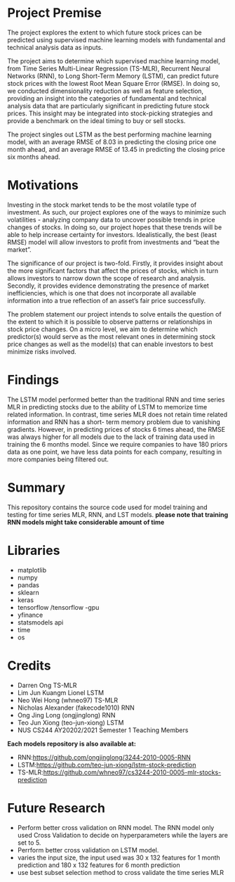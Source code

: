 # Project Premise
The project explores the extent to which future stock prices can be predicted using supervised machine learning models with fundamental and technical analysis data as inputs. 

The project aims to determine which supervised machine learning model, from Time Series Multi-Linear Regression (TS-MLR), Recurrent Neural Networks (RNN), to Long Short-Term Memory (LSTM), can predict future stock prices with the lowest Root Mean Square Error (RMSE). In doing so, we conducted dimensionality reduction as well as feature selection, providing an insight into the categories of fundamental and technical analysis data that are particularly significant in predicting future stock prices. This insight may be integrated into stock-picking strategies and provide a benchmark on the ideal timing to buy or sell stocks.

The project singles out LSTM as the best performing machine learning model, with an average RMSE of 8.03 in predicting the closing price one month ahead, and an average RMSE of 13.45 in predicting the closing price six months ahead.

# Motivations

Investing in the stock market tends to be the most volatile type of investment. As such, our project explores one of the ways to minimize such volatilities - analyzing company data to uncover possible trends in price changes of stocks. In doing so, our project hopes that these trends will be able to help increase certainty for investors. Idealistically, the best (least RMSE) model will allow investors to profit from investments and “beat the market”. 

The significance of our project is two-fold. Firstly, it provides insight about the more significant factors that affect the prices of stocks, which in turn allows investors to narrow down the scope of research and analysis. Secondly, it provides evidence demonstrating the presence of market inefficiencies, which is one that does not incorporate all available information into a true reflection of an asset’s fair price successfully.   

The problem statement our project intends to solve entails the question of the extent to which it is possible to observe patterns or relationships in stock price changes. On a micro level, we aim to determine which predictor(s) would serve as the most relevant ones in determining stock price changes as well as the model(s) that can enable investors to best minimize risks involved.


# Findings

The LSTM model performed better than the traditional RNN and time series MLR in predicting stocks due to the ability of LSTM to memorize time related information. In contrast, time series MLR does not retain time related information and RNN has a short- term memory problem due to vanishing gradients. However, in predicting prices of stocks 6 times ahead, the RMSE was always higher for all models due to the lack of training data used in training the 6 months model. Since we require companies to have 180 priors data as one point, we have less data points for each company, resulting in more companies being filtered out.



# Summary
This repository contains the source code used for model training and testing for time series MLR, RNN, and LST models.
<b> please note that training RNN models might take considerable amount of time</b>

# Libraries
* matplotlib 
* numpy 
* pandas
* sklearn
* keras
* tensorflow /tensorflow -gpu
* yfinance 
* statsmodels api
* time
* os

# Credits
* Darren Ong TS-MLR
* Lim Jun Kuangm Lionel LSTM
* Neo Wei Hong (whneo97) TS-MLR 
* Nicholas Alexander (fakecode1010) RNN
* Ong Jing Long (ongjinglong) RNN
* Teo Jun Xiong (teo-jun-xiong) LSTM
* NUS CS244 AY20202/2021 Semester 1  Teaching Members

<b> Each models repository is also available at: </b>
* RNN:https://github.com/ongjinglong/3244-2010-0005-RNN
* LSTM:https://github.com/teo-jun-xiong/lstm-stock-prediction
* TS-MLR:https://github.com/whneo97/cs3244-2010-0005-mlr-stocks-prediction


# Future Research 
* Perform better cross validation on RNN model. The RNN model only used Cross Validation to decide on hyperparameters while the layers are set to 5.
* Perrform better cross validation on LSTM model.
* varies the input size, the input used was 30 x 132 features for 1 month prediction and 180 x 132 features for 6 month prediction
* use best subset selection method to cross validate the time series MLR



